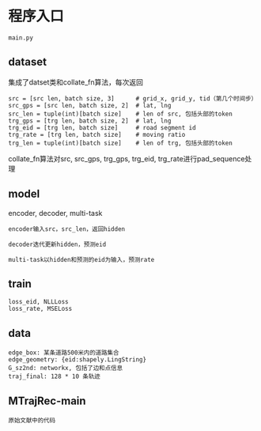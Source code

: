 # 程序入口

    main.py

## dataset
集成了datset类和collate_fn算法，每次返回

    src = [src len, batch size, 3]      # grid_x, grid_y, tid（第几个时间步）
    src_gps = [src len, batch size, 2]  # lat, lng
    src_len = tuple(int)[batch size]    # len of src, 包括头部的token
    trg_gps = [trg len, batch size, 2]  # lat, lng
    trg_eid = [trg len, batch size]     # road segment id
    trg_rate = [trg len, batch size]    # moving ratio
    trg_len = tuple(int)[batch size]    # len of trg, 包括头部的token

collate_fn算法对src, src_gps, trg_gps, trg_eid, trg_rate进行pad_sequence处理

## model

encoder, decoder, multi-task

    encoder输入src，src_len，返回hidden

    decoder迭代更新hidden，预测eid

    multi-task以hidden和预测的eid为输入，预测rate

## train

    loss_eid, NLLLoss
    loss_rate, MSELoss

## data

    edge_box: 某条道路500米内的道路集合
    edge_geometry: {eid:shapely.LingString}
    G_sz2nd: networkx, 包括了边和点信息
    traj_final: 128 * 10 条轨迹

## MTrajRec-main

    原始文献中的代码
